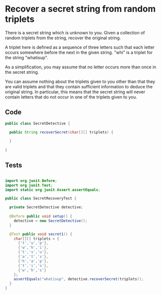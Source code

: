 # Recover a secret string from random triplets

There is a secret string which is unknown to you. Given a collection of random triplets from the string, recover the original string.

A triplet here is defined as a sequence of three letters such that each letter occurs somewhere before the next in the given string. "whi" is a triplet for the string "whatisup".

As a simplification, you may assume that no letter occurs more than once in the secret string.

You can assume nothing about the triplets given to you other than that they are valid triplets and that they contain sufficient information to deduce the original string. In particular, this means that the secret string will never contain letters that do not occur in one of the triplets given to you.

## Code
``` java
public class SecretDetective {

  public String recoverSecret(char[][] triplets) {
    
  }
  
}
```

## Tests
``` java

import org.junit.Before;
import org.junit.Test;
import static org.junit.Assert.assertEquals;

public class SecretRecoveryTest {

  private SecretDetective detective;
  
  @Before public void setup() {
    detective = new SecretDetective();
  }

  @Test public void secret1() {
    char[][] triplets = {
      {'t','u','p'},
      {'w','h','i'},
      {'t','s','u'},
      {'a','t','s'},
      {'h','a','p'},
      {'t','i','s'},
      {'w','h','s'}
    };
    assertEquals("whatisup", detective.recoverSecret(triplets));
  }
}
```
